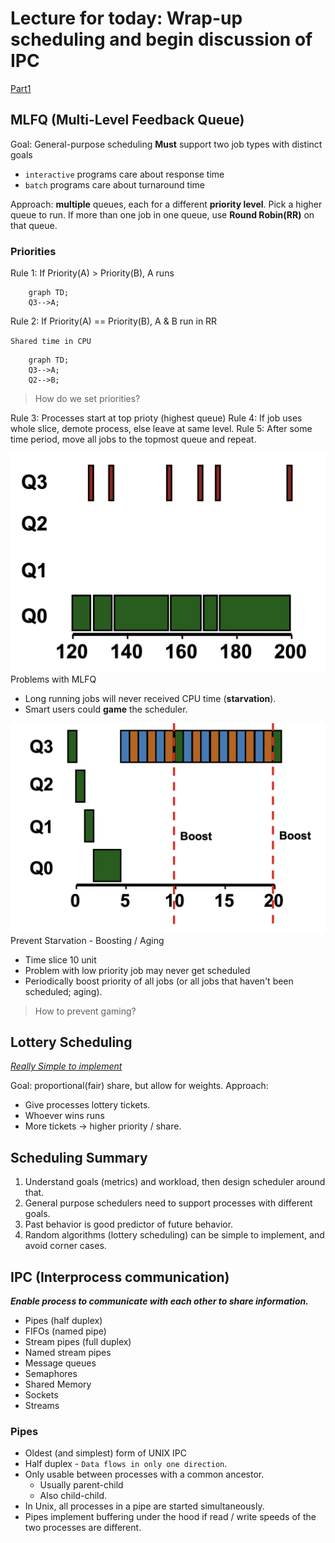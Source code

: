 # Lecture for today: Wrap-up scheduling and begin discussion of IPC

[Part1](/CS6013/Operating%20Systems%20&%20Computer%20Architecture%20(Scheduling%20Part%20I)/README.md)

## MLFQ (Multi-Level Feedback Queue)

Goal: General-purpose scheduling
**Must** support two job types with distinct goals

* `interactive` programs care about response time
* `batch` programs care about turnaround time

Approach: **multiple** queues, each for a different **priority level**.
Pick a higher queue to run.
If more than one job in one queue, use **Round Robin(RR)** on that queue.

### Priorities

Rule 1: If Priority(A) > Priority(B), A runs

```mermaid
    graph TD;
    Q3-->A;
```

Rule 2: If Priority(A) == Priority(B), A & B run in RR

`Shared time in CPU`

```mermaid
    graph TD;
    Q3-->A;
    Q2-->B;
```

> How do we set priorities?

Rule 3: Processes start at top prioty (highest queue)
Rule 4: If job uses whole slice, demote process, else leave at same level.
Rule 5: After some time period, move all jobs to the topmost queue and repeat.

![Problem with MLFQ](/CS6013/Operating%20Systems%20&%20Computer%20Architecture%20(Scheduling%20Part%20II)/Images/Problem-MLFQ.png)
Problems with MLFQ

* Long running jobs will never received CPU time (**starvation**).
* Smart users could **game** the scheduler.

![Prevent Starvation](/CS6013/Operating%20Systems%20&%20Computer%20Architecture%20(Scheduling%20Part%20II)/Images/Prevent-Starvation.png)
Prevent Starvation - Boosting / Aging

* Time slice 10 unit
* Problem with low priority job may never get scheduled
* Periodically boost priority of all jobs (or all jobs that haven't been scheduled; aging).

> How to prevent gaming?

## Lottery Scheduling

*<ins>Really Simple to implement</ins>*

Goal: proportional(fair) share, but allow for weights.
Approach:

* Give processes lottery tickets.
* Whoever wins runs
* More tickets -> higher priority / share.

## Scheduling Summary

1. Understand goals (metrics) and workload, then design scheduler around that.
2. General purpose schedulers need to support processes with different goals.
3. Past behavior is good predictor of future behavior.
4. Random algorithms (lottery scheduling) can be simple to implement, and avoid corner cases.

## IPC (Interprocess communication)

***Enable process to communicate with each other to share information.***

* Pipes (half duplex)
* FIFOs (named pipe)
* Stream pipes (full duplex)
* Named stream pipes
* Message queues
* Semaphores
* Shared Memory
* Sockets
* Streams

### Pipes

* Oldest (and simplest) form of UNIX IPC
* Half duplex - `Data flows in only one direction`.
* Only usable between processes with a common ancestor.
  * Usually parent-child
  * Also child-child.
* In Unix, all processes in a pipe are started simultaneously.
* Pipes implement buffering under the hood if read / write speeds of the two processes are different.
